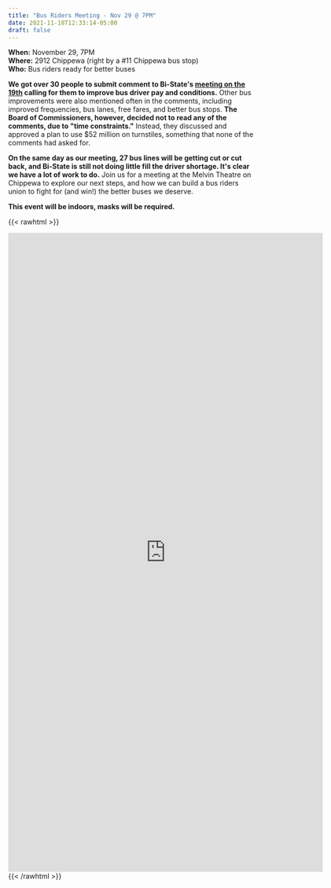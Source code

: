 ```yaml
---
title: "Bus Riders Meeting - Nov 29 @ 7PM"
date: 2021-11-18T12:33:14-05:00
draft: false
---
```


**When:** November 29, 7PM \
**Where:** 2912 Chippewa (right by a #11 Chippewa bus stop) \
**Who:** Bus riders ready for better buses 

**We got over 30 people to submit comment to Bi-State's [meeting on the 19th](/rider-info/bi-state/2021-11-19-meeting/) calling for them to improve bus driver pay and conditions.** Other bus improvements were also mentioned often in the comments, including improved frequencies, bus lanes, free fares, and better bus stops. **The Board of Commissioners, however, decided not to read any of the comments, due to "time constraints."** Instead, they discussed and approved a plan to use $52 million on turnstiles, something that none of the comments had asked for. 

**On the same day as our meeting, 27 bus lines will be getting cut or cut back, and Bi-State is still not doing little fill the driver shortage. It's clear we have a lot of work to do.** Join us for a meeting at the Melvin Theatre on Chippewa to explore our next steps, and how we can build a bus riders union to fight for (and win!) the better buses we deserve.

**This event will be indoors, masks will be required.**

{{< rawhtml >}}
<iframe src="https://docs.google.com/forms/d/e/1FAIpQLScfj34Kcensj8DRshWWOV3yjaoc6hsspm7Cl0Lp5fEoTAJHhg/viewform?embedded=true" width="640" height="1300" frameborder="0" marginheight="0" marginwidth="0">Loading…</iframe>
{{< /rawhtml >}}